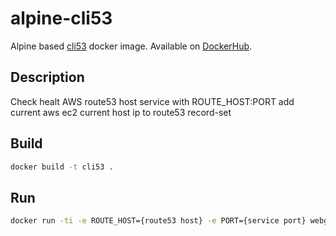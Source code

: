 # alpine-cli53

Alpine based [cli53](https://github.com/barnybug/cli53) docker image. Available on [DockerHub](https://hub.docker.com/r/jeekajoo/alpine-cli53/).

## Description

Check healt AWS route53 host service with ROUTE_HOST:PORT add current aws ec2 current host ip to route53 record-set

## Build

```bash
docker build -t cli53 .
```

## Run

```bash
docker run -ti -e ROUTE_HOST={route53 host} -e PORT={service port} webgames/cli53
```
